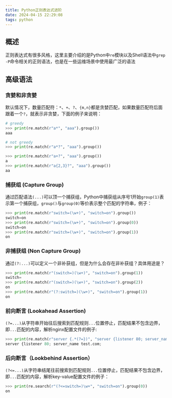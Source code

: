 ```yaml
---
title: Python正则表达式进阶
date: 2024-04-15 22:29:08
tags: python
---
```


## 概述

正则表达式有很多风格，这里主要介绍的是Python中`re`模块以及Shell语法中`grep -P`命令相关的正则语法，也是在一些运维场景中使用最广泛的语法

## 高级语法

### 贪婪和非贪婪

默认情况下，数量匹配符：`*`、`+`、`?`、`{m,n}`都是贪婪匹配，如果数量匹配符后面跟着一个`?`，就表示非贪婪，下面的例子来说明：

```python
# greedy
>>> print(re.match(r"a*", "aaa").group())
aaa

# not greedy
>>> print(re.match(r"a*?", "aaa").group())

>>> print(re.match(r"a+?", "aaa").group())
a
>>> print(re.match(r"a{2,3}?", "aaa").group())
aa
```

### 捕获组 (Capture Group) 

通过匹配语法`(...)`可以顶一个捕获组，Python中捕获组从序号1开始`group(1)`表示第一个捕获组，`group()`与`group(0)`等价表示整个匹配的字符串，例子：

```python
>>> print(re.match(r"switch=(\w+)", "switch=on").group())
switch=on
>>> print(re.match(r"switch=(\w+)", "switch=on").group(0))
switch=on
>>> print(re.match(r"switch=(\w+)", "switch=on").group(1))
on
```

### 非捕获组 (Non Capture Group) 

通过`(?:...)`可以定义一个非补获组，但是为什么会存在非补获组？具体用途是？

```python
>>> print(re.match(r"(switch=)(\w+)", "switch=on").group(1))
switch=
>>> print(re.match(r"(switch=)(\w+)", "switch=on").group(2))
on
>>> print(re.match(r"(?:switch=)(\w+)", "switch=on").group(1))
on
```

### 前向断言 (Lookahead Assertion)
`(?=...)`从字符串开始往后搜索到匹配规则`...`位置停止，匹配结果不包含边界，即`...`匹配的内容，解析nginx配置文件的例子:

```python
>>> print(re.match(r"server {.*(?=})", "server {listener 80; server_name test.com;}").group())
server {listener 80; server_name test.com;
```

### 后向断言（Lookbehind Assertion）

`(?<=...)`从字符串结尾往前搜索到匹配规则`...`位置停止，匹配结果不包含边界，即`...`匹配的内容，解析key-value配置文件的例子：
```python
>>> print(re.search(r"(?<=switch=)\w+", "switch=on").group(0))
on
```


